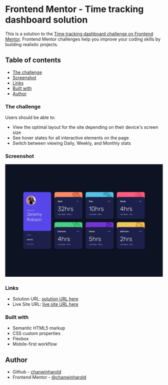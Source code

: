 # Frontend Mentor - Time tracking dashboard solution

This is a solution to the [Time tracking dashboard challenge on Frontend Mentor](https://www.frontendmentor.io/challenges/time-tracking-dashboard-UIQ7167Jw). Frontend Mentor challenges help you improve your coding skills by building realistic projects.

## Table of contents

- [The challenge](#the-challenge)
- [Screenshot](#screenshot)
- [Links](#links)
- [Built with](#built-with)
- [Author](#author)

### The challenge

Users should be able to:

- View the optimal layout for the site depending on their device's screen size
- See hover states for all interactive elements on the page
- Switch between viewing Daily, Weekly, and Monthly stats

### Screenshot

![](./design/desktop-design.jpg)

### Links

- Solution URL: [solution URL here](https://github.com/chanwinharold/time-tracking-dashboard-main)
- Live Site URL: [live site URL here](https://time-tracking-dashboard-main-phi-ruddy.vercel.app/)

### Built with

- Semantic HTML5 markup
- CSS custom properties
- Flexbox
- Mobile-first workflow

## Author

- Github - [chanwinharold](https://github.com/chanwinharold)
- Frontend Mentor - [@chanwinharold](https://www.frontendmentor.io/profile/chanwinharold)
